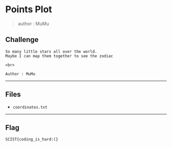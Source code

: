 # Points Plot
> author : MuMu

## Challenge
```
So many little stars all over the world.  
Maybe I can map them together to see the zodiac

<br>

Author : MuMu
```

---
## Files
- `coordinates.txt`

---
## Flag
```
SCIST{coding_is_hard:(}
```